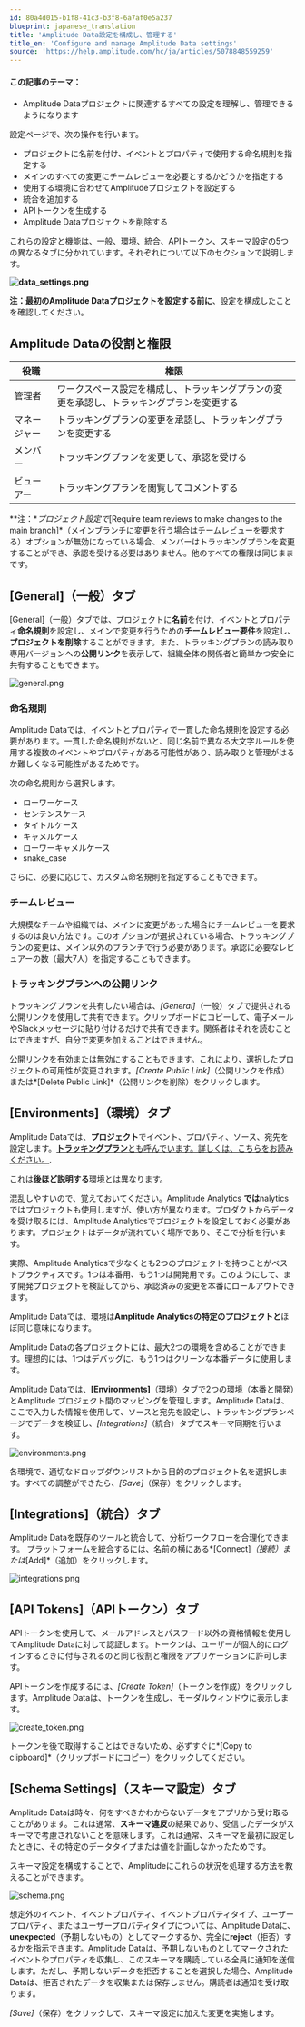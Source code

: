 ```yaml
---
id: 80a4d015-b1f8-41c3-b3f8-6a7af0e5a237
blueprint: japanese_translation
title: 'Amplitude Data設定を構成し、管理する'
title_en: 'Configure and manage Amplitude Data settings'
source: 'https://help.amplitude.com/hc/ja/articles/5078848559259'
---
```

#### この記事のテーマ：

* Amplitude Dataプロジェクトに関連するすべての設定を理解し、管理できるようになります

設定ページで、次の操作を行います。

* プロジェクトに名前を付け、イベントとプロパティで使用する命名規則を指定する
* メインのすべての変更にチームレビューを必要とするかどうかを指定する
* 使用する環境に合わせてAmplitudeプロジェクトを設定する
* 統合を追加する
* APIトークンを生成する
* Amplitude Dataプロジェクトを削除する

これらの設定と機能は、一般、環境、統合、APIトークン、スキーマ設定の5つの異なるタブに分かれています。それぞれについて以下のセクションで説明します。

**![data_settings.png](/docs/output/img/jp/data-settings-png.png)**

**注：**最初のAmplitude Dataプロジェクトを設定する**前に**、設定を構成したことを確認してください。

## Amplitude Dataの役割と権限

| 役職 | 権限 |
| --- | --- |
| 管理者 | ワークスペース設定を構成し、トラッキングプランの変更を承認し、トラッキングプランを変更する |
| マネージャー | トラッキングプランの変更を承認し、トラッキングプランを変更する |
| メンバー | トラッキングプランを変更して、承認を受ける |
| ビューアー | トラッキングプランを閲覧してコメントする |

**注：**プロジェクト設定で*[Require team reviews to make changes to the main branch]*（メインブランチに変更を行う場合はチームレビューを要求する）オプションが無効になっている場合、メンバーはトラッキングプランを変更することができ、承認を受ける必要はありません。他のすべての権限は同じままです。

## [General]（一般）タブ

[General]（一般）タブでは、プロジェクトに**名前**を付け、イベントとプロパティ**命名規則**を設定し、メインで変更を行うための**チームレビュー要件**を設定し、**プロジェクトを削除**することができます。また、トラッキングプランの読み取り専用バージョンへの**公開リンク**を表示して、組織全体の関係者と簡単かつ安全に共有することもできます。

![general.png](/docs/output/img/jp/general-png.png)

### 命名規則

Amplitude Dataでは、イベントとプロパティで一貫した命名規則を設定する必要があります。一貫した命名規則がないと、同じ名前で異なる大文字ルールを使用する複数のイベントやプロパティがある可能性があり、読み取りと管理がはるか難しくなる可能性があるためです。

次の命名規則から選択します。

* ローワーケース
* センテンスケース
* タイトルケース
* キャメルケース
* ローワーキャメルケース
* snake\_case

さらに、必要に応じて、カスタム命名規則を指定することもできます。

### チームレビュー

大規模なチームや組織では、メインに変更があった場合にチームレビューを要求するのは良い方法です。このオプションが選択されている場合、トラッキングプランの変更は、メイン以外のブランチで行う必要があります。承認に必要なレビュアーの数（最大7人）を指定することもできます。

### トラッキングプランへの公開リンク

トラッキングプランを共有したい場合は、*[General]*（一般）タブで提供される公開リンクを使用して共有できます。クリップボードにコピーして、電子メールやSlackメッセージに貼り付けるだけで共有できます。関係者はそれを読むことはできますが、自分で変更を加えることはできません。

公開リンクを有効または無効にすることもできます。これにより、選択したプロジェクトの可用性が変更されます。*[Create Public Link]*（公開リンクを作成）または*[Delete Public Link]*（公開リンクを削除）をクリックします。

## [Environments]（環境）タブ

Amplitude Dataでは、**プロジェクト**でイベント、プロパティ、ソース、宛先を設定します。[**トラッキングプラン**とも呼んでいます。詳しくは、こちらをお読みください。](https://help.amplitude.com/hc/en-us/articles/5078731378203).

これは**後ほど説明する**環境とは異なります。

混乱しやすいので、覚えておいてください。Amplitude Analytics **では**nalyticsではプロジェクトも使用しますが、使い方が異なります。プロダクトからデータを受け取るには、Amplitude Analyticsでプロジェクトを設定しておく必要があります。プロジェクトはデータが流れていく場所であり、そこで分析を行います。

実際、Amplitude Analyticsで少なくとも2つのプロジェクトを持つことがベストプラクティスです。1つは本番用、もう1つは開発用です。このようにして、まず開発プロジェクトを検証してから、承認済みの変更を本番にロールアウトできます。

Amplitude Dataでは、環境は**Amplitude Analyticsの特定のプロジェクトと**ほぼ同じ意味になります。

Amplitude Dataの各プロジェクトには、最大2つの環境を含めることができます。理想的には、1つはデバッグに、もう1つはクリーンな本番データに使用します。

Amplitude Dataでは、**[Environments]**（環境）タブで2つの環境（本番と開発）とAmplitude プロジェクト間のマッピングを管理します。Amplitude Dataは、ここで入力した情報を使用して、ソースと宛先を設定し、トラッキングプランページでデータを検証し、*[Integrations]*（統合）タブでスキーマ同期を行います。

![environments.png](/docs/output/img/jp/environments-png.png)

各環境で、適切なドロップダウンリストから目的のプロジェクト名を選択します。すべての調整ができたら、*[Save]*（保存）をクリックします。

## [Integrations]（統合）タブ

Amplitude Dataを既存のツールと統合して、分析ワークフローを合理化できます。 プラットフォームを統合するには、名前の横にある*[Connect]*（接続）または*[Add]*（追加）をクリックします。

![integrations.png](/docs/output/img/jp/integrations-png.png)

## [API Tokens]（APIトークン）タブ

APIトークンを使用して、メールアドレスとパスワード以外の資格情報を使用してAmplitude Dataに対して認証します。トークンは、ユーザーが個人的にログインするときに付与されるのと同じ役割と権限をアプリケーションに許可します。

APIトークンを作成するには、*[Create Token]*（トークンを作成）をクリックします。Amplitude Dataは、トークンを生成し、モーダルウィンドウに表示します。

![create_token.png](/docs/output/img/jp/create-token-png.png)

トークンを後で取得することはできないため、必ずすぐに*[Copy to clipboard]*（クリップボードにコピー）をクリックしてください。

## [Schema Settings]（スキーマ設定）タブ

Amplitude Dataは時々、何をすべきかわからないデータをアプリから受け取ることがあります。これは通常、**スキーマ違反**の結果であり、受信したデータがスキーマで考慮されないことを意味します。これは通常、スキーマを最初に設定したときに、その特定のデータタイプまたは値を計画しなかったためです。

スキーマ設定を構成することで、Amplitudeにこれらの状況を処理する方法を教えることができます。

![schema.png](/docs/output/img/jp/schema-png.png)

想定外のイベント、イベントプロパティ、イベントプロパティタイプ、ユーザープロパティ、またはユーザープロパティタイプについては、Amplitude Dataに、**unexpected**（予期しないもの）としてマークするか、完全に**reject**（拒否）するかを指示できます。Amplitude Dataは、予期しないものとしてマークされたイベントやプロパティを収集し、このスキーマを購読している全員に通知を送信します。ただし、予期しないデータを拒否することを選択した場合、Amplitude Dataは、拒否されたデータを収集または保存しません。購読者は通知を受け取ります。

*[Save]*（保存）をクリックして、スキーマ設定に加えた変更を実施します。
